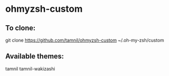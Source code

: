 # ohmyzsh-custom

## To clone:

git clone https://github.com/tamnil/ohmyzsh-custom ~/.oh-my-zsh/custom 

## Available themes:

tamnil
tamnil-wakizashi
